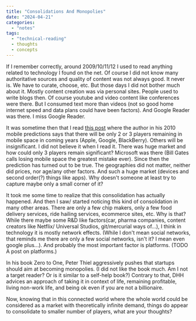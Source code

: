 ```yaml
---
title: "Consolidations And Monopolies"
date: "2024-04-21"
categories: 
  - "notes"
tags: 
  - "technical-reading"
  - thoughts
  - concepts
---
```

If I remember correctly, around 2009/10/11/12 I used to read anything related to technology I found on the net. Of course I did not know many authoritative sources and quality of content was not always good. It never is. We have to curate, choose, etc. But those days I did not bother much about it. Mostly content creation was via personal sites. People used to write blogs then. Of course youtube and video content like conferences were there. But I consumed text more than videos (not so good home internet speed and data plans could have been factors). And Google Reader was there. I miss Google Reader.

It was sometime then that I read [this post](https://www.cringely.com/2010/01/22/mobile-2010-predictions-apple-google-rim-oh-my/) where the author in his 2010 mobile predictions says that there will be only 2 or 3 players remaining in mobile space in coming years (Apple, Google, BlackBerry). Others will be insignificant. I did not believe it when I read it. There was huge market and how could only 3 players remain significant? Microsoft was there (Bill Gates calls losing mobile space the greatest mistake ever). Since then the prediction has turned out to be true. The geographies did not matter, neither did prices, nor age/any other factors. And such a huge market (devices and second order(?) things like apps). Why doesn't someone at least try to capture maybe only a small corner of it?

It took me some time to realize that this consolidation has actually happened. And then I saw/ started noticing this kind of consolidation in many other areas. There are only a few chip makers, only a few food delivery services, ride hailing services, ecommerce sites, etc. Why is that? While there maybe some R&D like factors(car, pharma companies, content creators like Netflix/ Universal Studios, git/mercurial ways of...), I think in technology it is mostly network effects. (While I don't mean social networks, that reminds me there are only a few social networks, isn't it? I mean even google plus...). And probably the most important factor is platforms. (TODO A post on platforms.)

In his book Zero to One, Peter Thiel aggressively pushes that startups should aim at becoming monopolies. (I did not like the book much. Am I not a target reader? Or is it similar to a self-help book?) Contrary to that, DHH advices an approach of taking it in context of life, remaining profitable, living non-work life, and being ok even if you are not a billionaire.

Now, knowing that in this connected world where the whole world could be considered as a market with theoretically infinite demand, things do appear to consolidate to smaller number of players, what are your thoughts?